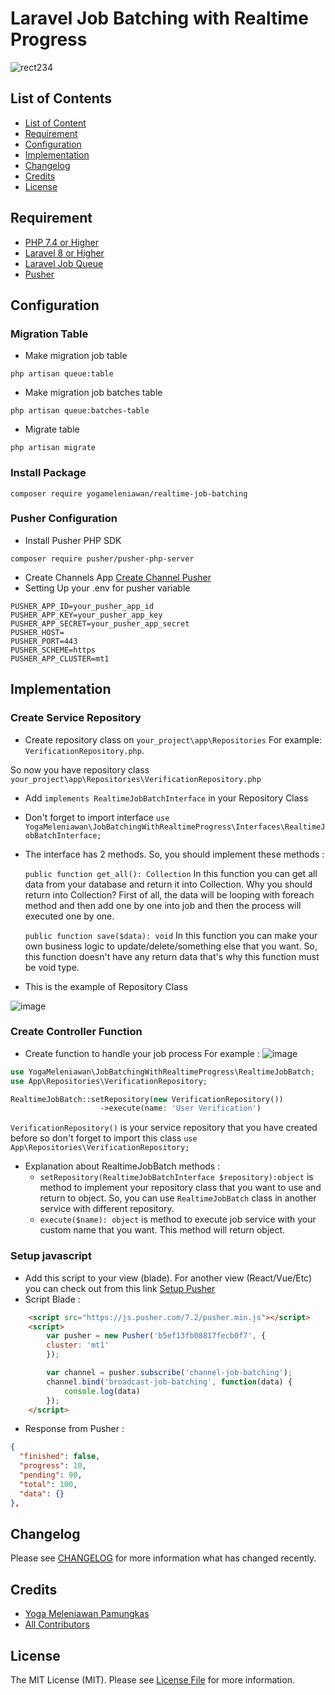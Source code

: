 # Laravel Job Batching with Realtime Progress

![rect234](https://github.com/yogameleniawan/job-batching-with-realtime-progress/assets/64576201/d4af630c-4ed0-49ec-b9fe-4cd157115056)


## List of Contents
- [List of Content](#list-of-contents)
- [Requirement](#requirement)
- [Configuration](#configuration)
- [Implementation](#implementation)
- [Changelog](#changelog)
- [Credits](#credits)
- [License](#license)

## Requirement
- [PHP 7.4 or Higher](https://www.php.net/)
- [Laravel 8 or Higher](https://www.laravel.com/)
- [Laravel Job Queue](https://laravel.com/docs/10.x/queues#jobs-and-database-transactions)
- [Pusher](https://pusher.com/)

## Configuration

### Migration Table
- Make migration job table
```
php artisan queue:table
```

- Make migration job batches table
```
php artisan queue:batches-table
```

- Migrate table
```
php artisan migrate
```

### Install Package

```
composer require yogameleniawan/realtime-job-batching
```

### Pusher Configuration
- Install Pusher PHP SDK
```
composer require pusher/pusher-php-server
```
- Create Channels App [Create Channel Pusher](https://dashboard.pusher.com/channels)
- Setting Up your .env for pusher variable
```
PUSHER_APP_ID=your_pusher_app_id
PUSHER_APP_KEY=your_pusher_app_key
PUSHER_APP_SECRET=your_pusher_app_secret
PUSHER_HOST=
PUSHER_PORT=443
PUSHER_SCHEME=https
PUSHER_APP_CLUSTER=mt1
```

## Implementation

### Create Service Repository
- Create repository class on `your_project\app\Repositories`
For example: `VerificationRepository.php`.

So now you have repository class `your_project\app\Repositories\VerificationRepository.php`
- Add `implements RealtimeJobBatchInterface`  in your Repository Class
- Don't forget to import interface `use YogaMeleniawan\JobBatchingWithRealtimeProgress\Interfaces\RealtimeJobBatchInterface;`
- The interface has 2 methods. So, you should implement these methods :
  
  `public function get_all(): Collection`
  In this function you can get all data from your database and return it into Collection. Why you should return into Collection? First of all, the data will be looping with foreach method and then add one by one into job and then the process will executed one by one.
  
  `public function save($data): void`
  In this function you can make your own business logic to update/delete/something else that you want. So, this function doesn't have any return data that's why this function must be void type.
- This is the example of Repository Class

![image](https://github.com/yogameleniawan/job-batching-with-realtime-progress/assets/64576201/a73774ed-6854-4bec-895d-074f0fbf82e8)

### Create Controller Function
- Create function to handle your job process
For example : 
![image](https://github.com/yogameleniawan/job-batching-with-realtime-progress/assets/64576201/cf73e608-a93d-410e-a1bc-5ab98dbd7ca7)

```php
use YogaMeleniawan\JobBatchingWithRealtimeProgress\RealtimeJobBatch;
use App\Repositories\VerificationRepository;

RealtimeJobBatch::setRepository(new VerificationRepository())
                    ->execute(name: 'User Verification')
```

`VerificationRepository()` is your service repository that you have created before so don't forget to import this class `use App\Repositories\VerificationRepository;`
- Explanation about RealtimeJobBatch methods :
  - `setRepository(RealtimeJobBatchInterface $repository):object` is method to implement your repository class that you want to use and return to object. So, you can use `RealtimeJobBatch` class in another service with different repository.
  - `execute($name): object` is method to execute job service with your custom name that you want. This method will return object.

### Setup javascript
- Add this script to your view (blade). For another view (React/Vue/Etc) you can check out from this link [Setup Pusher](https://pusher.com/docs/channels/getting_started/javascript/?ref=docs-index)
- Script Blade :
```html
    <script src="https://js.pusher.com/7.2/pusher.min.js"></script>
    <script>
        var pusher = new Pusher('b5ef13fb08817fecb0f7', {
        cluster: 'mt1'
        });

        var channel = pusher.subscribe('channel-job-batching');
        channel.bind('broadcast-job-batching', function(data) {
            console.log(data)
        });
    </script>
```

- Response from Pusher :

```json
{
  "finished": false,
  "progress": 10,
  "pending": 90,
  "total": 100,
  "data": {}
},
```

## Changelog

Please see [CHANGELOG](CHANGELOG.md) for more information what has changed recently.

## Credits

- [Yoga Meleniawan Pamungkas](https://github.com/yogameleniawan)
- [All Contributors](../../contributors)

## License

The MIT License (MIT). Please see [License File](LICENSE.md) for more information.

